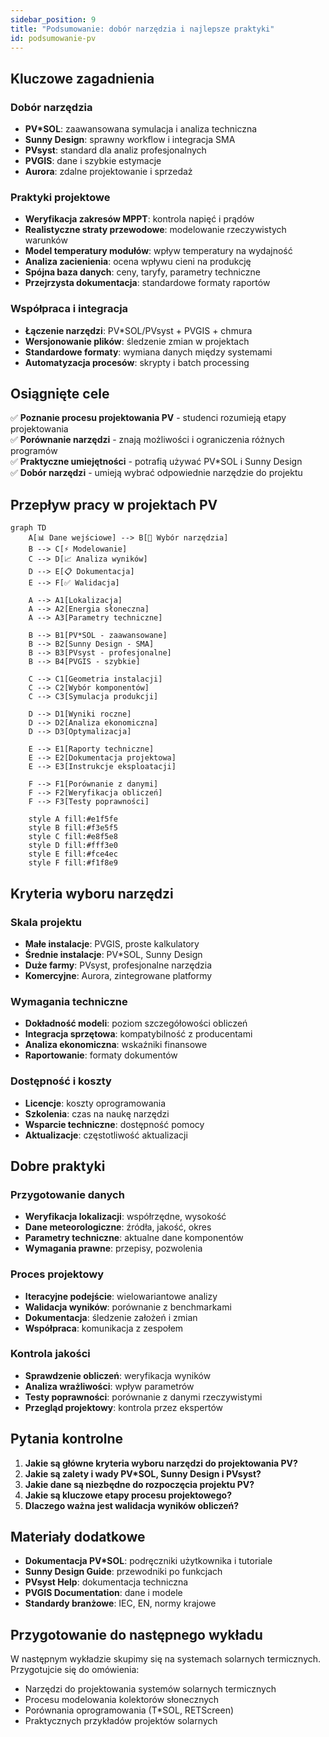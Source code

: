```yaml
---
sidebar_position: 9
title: "Podsumowanie: dobór narzędzia i najlepsze praktyki"
id: podsumowanie-pv
---
```


## Kluczowe zagadnienia

### Dobór narzędzia
- **PV*SOL**: zaawansowana symulacja i analiza techniczna
- **Sunny Design**: sprawny workflow i integracja SMA
- **PVsyst**: standard dla analiz profesjonalnych
- **PVGIS**: dane i szybkie estymacje
- **Aurora**: zdalne projektowanie i sprzedaż

### Praktyki projektowe
- **Weryfikacja zakresów MPPT**: kontrola napięć i prądów
- **Realistyczne straty przewodowe**: modelowanie rzeczywistych warunków
- **Model temperatury modułów**: wpływ temperatury na wydajność
- **Analiza zacienienia**: ocena wpływu cieni na produkcję
- **Spójna baza danych**: ceny, taryfy, parametry techniczne
- **Przejrzysta dokumentacja**: standardowe formaty raportów

### Współpraca i integracja
- **Łączenie narzędzi**: PV*SOL/PVsyst + PVGIS + chmura
- **Wersjonowanie plików**: śledzenie zmian w projektach
- **Standardowe formaty**: wymiana danych między systemami
- **Automatyzacja procesów**: skrypty i batch processing

## Osiągnięte cele

✅ **Poznanie procesu projektowania PV** - studenci rozumieją etapy projektowania  
✅ **Porównanie narzędzi** - znają możliwości i ograniczenia różnych programów  
✅ **Praktyczne umiejętności** - potrafią używać PV*SOL i Sunny Design  
✅ **Dobór narzędzi** - umieją wybrać odpowiednie narzędzie do projektu  

## Przepływ pracy w projektach PV

```mermaid
graph TD
    A[📊 Dane wejściowe] --> B[🎯 Wybór narzędzia]
    B --> C[⚡ Modelowanie]
    C --> D[📈 Analiza wyników]
    D --> E[📋 Dokumentacja]
    E --> F[✅ Walidacja]
    
    A --> A1[Lokalizacja]
    A --> A2[Energia słoneczna]
    A --> A3[Parametry techniczne]
    
    B --> B1[PV*SOL - zaawansowane]
    B --> B2[Sunny Design - SMA]
    B --> B3[PVsyst - profesjonalne]
    B --> B4[PVGIS - szybkie]
    
    C --> C1[Geometria instalacji]
    C --> C2[Wybór komponentów]
    C --> C3[Symulacja produkcji]
    
    D --> D1[Wyniki roczne]
    D --> D2[Analiza ekonomiczna]
    D --> D3[Optymalizacja]
    
    E --> E1[Raporty techniczne]
    E --> E2[Dokumentacja projektowa]
    E --> E3[Instrukcje eksploatacji]
    
    F --> F1[Porównanie z danymi]
    F --> F2[Weryfikacja obliczeń]
    F --> F3[Testy poprawności]
    
    style A fill:#e1f5fe
    style B fill:#f3e5f5
    style C fill:#e8f5e8
    style D fill:#fff3e0
    style E fill:#fce4ec
    style F fill:#f1f8e9
```

## Kryteria wyboru narzędzi

### Skala projektu
- **Małe instalacje**: PVGIS, proste kalkulatory
- **Średnie instalacje**: PV*SOL, Sunny Design
- **Duże farmy**: PVsyst, profesjonalne narzędzia
- **Komercyjne**: Aurora, zintegrowane platformy

### Wymagania techniczne
- **Dokładność modeli**: poziom szczegółowości obliczeń
- **Integracja sprzętowa**: kompatybilność z producentami
- **Analiza ekonomiczna**: wskaźniki finansowe
- **Raportowanie**: formaty dokumentów

### Dostępność i koszty
- **Licencje**: koszty oprogramowania
- **Szkolenia**: czas na naukę narzędzi
- **Wsparcie techniczne**: dostępność pomocy
- **Aktualizacje**: częstotliwość aktualizacji

## Dobre praktyki

### Przygotowanie danych
- **Weryfikacja lokalizacji**: współrzędne, wysokość
- **Dane meteorologiczne**: źródła, jakość, okres
- **Parametry techniczne**: aktualne dane komponentów
- **Wymagania prawne**: przepisy, pozwolenia

### Proces projektowy
- **Iteracyjne podejście**: wielowariantowe analizy
- **Walidacja wyników**: porównanie z benchmarkami
- **Dokumentacja**: śledzenie założeń i zmian
- **Współpraca**: komunikacja z zespołem

### Kontrola jakości
- **Sprawdzenie obliczeń**: weryfikacja wyników
- **Analiza wrażliwości**: wpływ parametrów
- **Testy poprawności**: porównanie z danymi rzeczywistymi
- **Przegląd projektowy**: kontrola przez ekspertów

## Pytania kontrolne

1. **Jakie są główne kryteria wyboru narzędzi do projektowania PV?**
2. **Jakie są zalety i wady PV*SOL, Sunny Design i PVsyst?**
3. **Jakie dane są niezbędne do rozpoczęcia projektu PV?**
4. **Jakie są kluczowe etapy procesu projektowego?**
5. **Dlaczego ważna jest walidacja wyników obliczeń?**

## Materiały dodatkowe

- **Dokumentacja PV*SOL**: podręczniki użytkownika i tutoriale
- **Sunny Design Guide**: przewodniki po funkcjach
- **PVsyst Help**: dokumentacja techniczna
- **PVGIS Documentation**: dane i modele
- **Standardy branżowe**: IEC, EN, normy krajowe

## Przygotowanie do następnego wykładu

W następnym wykładzie skupimy się na systemach solarnych termicznych. Przygotujcie się do omówienia:

- Narzędzi do projektowania systemów solarnych termicznych
- Procesu modelowania kolektorów słonecznych
- Porównania oprogramowania (T*SOL, RETScreen)
- Praktycznych przykładów projektów solarnych
